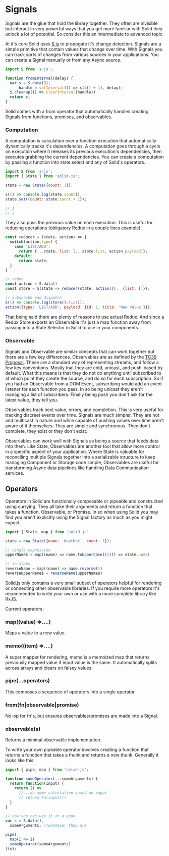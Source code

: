 # Signals

Signals are the glue that hold the library together. They often are invisible but interact in very powerful ways that you get more familiar with Solid they unlock a lot of potential. So consider this an intermediate to advanced topic.

At it's core Solid uses [S.js](https://github.com/adamhaile/S) to propogate it's change detection. Signals are a simple primitive that contain values that change over time. With Signals you can track sorts of changes from various sources in your applications. You can create a Signal manually or from any Async source.

```js
import S from 's-js';

function fromInterval(delay) {
  var s = S.data(0);
      handle = setInterval(() => s(s() + 1), delay);
  S.cleanup(() => clearInterval(handle))
  return s;
}
```
Solid comes with a from operator that automatically handles creating Signals from functions, promises, and observables.

### Computation

A computation is calculation over a function execution that automatically dynamically tracks it's dependencies. A computation goes through a cycle on execution where it releases its previous execution's dependencies, then executes grabbing the current dependencies. You can create a computation by passing a function into state.select and any of Solid's operators.

```js
import S from 's-js';
import { State } from 'solid-js';

state = new State({count: 1});

S(() => console.log(state.count));
state.set({count: state.count + 1});

// 1
// 2
```

They also pass the previous value on each execution. This is useful for reducing operations (obligatory Redux in a couple lines example):

```js
const reducer = (state, action) => {
  switch(action.type) {
    case 'LIST/ADD':
      return {...state, list: [...state.list, action.payload]};
    default:
      return state;
  }
}

// redux
const action = S.data()
const store = S(state => reducer(state, action()),  {list: []});

// subscribe and dispatch
S(() => console.log(store().list));
action({type: 'LIST/ADD', payload: {id: 1, title: 'New Value'}});
```
That being said there are plenty of reasons to use actual Redux. And since a Redux Store exports an Observable it's just a map function away from passing into a State Selector in Solid to use in your components.

### Observable

Signals and Observable are similar concepts that can work together but there are a few key differences. Observables are as defined by the [TC39 Proposal](https://github.com/tc39/proposal-observable). These are a standard way of representing streams, and follow a few key conventions. Mostly that they are cold, unicast, and push-based by default. What this means is that they do not do anything until subscribed to at which point they create the source, and do so for each subscription. So if you had an Observable from a DOM Event, subscribing would add an event listener for each function you pass. In so being unicast they aren't managing a list of subscribers. Finally being push you don't ask for the latest value, they tell you.

Observables track next value, errors, and completion. This is very useful for tracking discreet events over time. Signals are much simpler. They are hot and multicast in nature and while capable of pushing values over time aren't aware of it themselves. They are simple and synchronous. They don't complete, they exist or they don't exist.

Observables can work well with Signals as being a source that feeds data into them. Like State, Observables are another tool that allow more control in a specific aspect of your application. Where State is valuable for reconciling multiple Signals together into a serializable structure to keep managing Component or Storage code simple, Observables are useful for transforming Async data pipelines like handling Data Communication services.

## Operators

Operators in Solid are functionally composable or pipeable and constructed using currying. They all take their arguments and return a function that takes a function, Observable, or Promise. In so when using Solid you may find you aren't explicitly using the Signal factory as much as you might expect.

```js
import { State, map } from 'solid-js'

state = new State({name: 'Heather', count: 1});

// single expression
upperName$ = map((name) => name.toUpperCase())(() => state.name)

// in steps
reverseName = map((name) => name.reverse())
reverseUpperName$ = reverseName(upperName$)
```

Solid.js only contains a very small subset of operators helpful for rendering or connecting other observable libraries. If you require more operators it's recommended to write your own or use with a more complete library like RxJS.

Current operators:

### map((value) =>....)
Maps a value to a new value.

### memo((item) =>....)
A super mapper for rendering, memo is a memoized map that returns previously mapped value if input value is the same. It automatically splits across arrays and clears on falsey values.

### pipe(...operators)
This composes a sequence of operators into a single operator.

### from(fn|observable|promise)
No-op for fn's, but ensures observables/promises are made into a Signal.

### observable(s)
Returns a minimal observable implementation.

To write your own pipeable operator involves creating a function that returns a function that takes a thunk and returns a new thunk. Generally it looks like this:

```js
import { pipe, map } from 'solid-js';

function someOperator(...someArguments) {
  return function(input) {
    return () =>
      //...do some calculation based on input
      // return fn(input())
  }
}

// now you can use it in a pipe
var s = S.data(),
  someArguments; //whatever they are

pipe(
  map(i => i)
  someOperator(someArguments)
)(s);
```